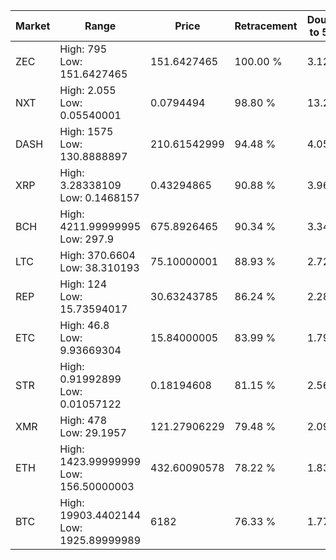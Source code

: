 | Market | Range | Price| Retracement | Doubles to 50% |
| --- | --- | --- | --- | --- |
| ZEC | High: 795<br />Low: 151.6427465 | 151.6427465 | 100.00 % | 3.12 |
| NXT | High: 2.055<br />Low: 0.05540001 | 0.0794494 | 98.80 % | 13.28 |
| DASH | High: 1575<br />Low: 130.8888897 | 210.61542999 | 94.48 % | 4.05 |
| XRP | High: 3.28338109<br />Low: 0.1468157 | 0.43294865 | 90.88 % | 3.96 |
| BCH | High: 4211.99999995<br />Low: 297.9 | 675.8926465 | 90.34 % | 3.34 |
| LTC | High: 370.6604<br />Low: 38.310193 | 75.10000001 | 88.93 % | 2.72 |
| REP | High: 124<br />Low: 15.73594017 | 30.63243785 | 86.24 % | 2.28 |
| ETC | High: 46.8<br />Low: 9.93669304 | 15.84000005 | 83.99 % | 1.79 |
| STR | High: 0.91992899<br />Low: 0.01057122 | 0.18194608 | 81.15 % | 2.56 |
| XMR | High: 478<br />Low: 29.1957 | 121.27906229 | 79.48 % | 2.09 |
| ETH | High: 1423.99999999<br />Low: 156.50000003 | 432.60090578 | 78.22 % | 1.83 |
| BTC | High: 19903.4402144<br />Low: 1925.89999989 | 6182 | 76.33 % | 1.77 |
